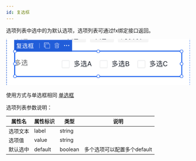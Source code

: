 ```yaml
---
id: 复选框
---
```


选项列表中选中的为默认选项，选项列表可通过fx绑定接口返回。


![image.png](/img/移动应用/组件/checkbox-1.png)

使用方式与单选框相同 [单选框](./单选框)


选项列表参数说明：

| 属性名  | 属性标识                   | 类型     | 说明 |
| -----  | ------------------------- | ------- |   --- |
| 选项文本    | label                    | string  | 
| 选项值  | value                  | string  | 
| 默认选中 | default                | boolean | 多个选项可以配置多个default
